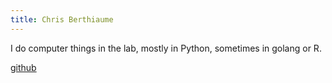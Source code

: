 ```yaml
---
title: Chris Berthiaume
---
```

I do computer things in the lab, mostly in Python, sometimes in golang or R.

[github](https://github.com/ctberthiaume)
